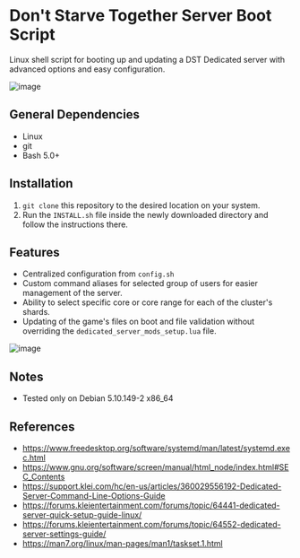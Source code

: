 # Don't Starve Together Server Boot Script
Linux shell script for booting up and updating a DST Dedicated server with advanced options and easy configuration.

![image](https://github.com/user-attachments/assets/de891453-18e3-405a-88bb-9b444c775b87)

## General Dependencies
- Linux
- git
- Bash 5.0+

## Installation
1. `git clone` this repository to the desired location on your system.
3. Run the `INSTALL.sh` file inside the newly downloaded directory and follow the instructions there.

## Features
- Centralized configuration from `config.sh`
- Custom command aliases for selected group of users for easier management of the server.
- Ability to select specific core or core range for each of the cluster's shards.
- Updating of the game's files on boot and file validation without overriding the `dedicated_server_mods_setup.lua` file.

![image](https://github.com/user-attachments/assets/06f0a6a1-ec9f-4ad1-aae0-4c50fa20843e)

## Notes
- Tested only on Debian 5.10.149-2 x86_64

## References
- https://www.freedesktop.org/software/systemd/man/latest/systemd.exec.html
- https://www.gnu.org/software/screen/manual/html_node/index.html#SEC_Contents
- https://support.klei.com/hc/en-us/articles/360029556192-Dedicated-Server-Command-Line-Options-Guide
- https://forums.kleientertainment.com/forums/topic/64441-dedicated-server-quick-setup-guide-linux/
- https://forums.kleientertainment.com/forums/topic/64552-dedicated-server-settings-guide/
- https://man7.org/linux/man-pages/man1/taskset.1.html




